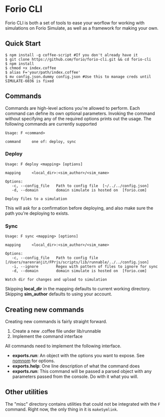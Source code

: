 # Forio CLI

Forio CLI is both a set of tools to ease your worflow for working with simulations on Forio Simulate, as well as a framework for making your own.

## Quick Start

    $ npm install -g coffee-script #If you don't already have it
    $ git clone https://github.com/forio/forio-cli.git && cd forio-cli
    $ npm install
    $ chmod +x index.coffee
    $ alias F='your/path/index.coffee'
    $ mv config.json.dummy config.json #Use this to manage creds until SIMULATE-6036 is fixed

## Commands
Commands are high-level actions you're allowed to perform. Each command can define its own optional parameters. Invoking the command without specifying any of the required options prints out the usage. The following commands are currently supported

    Usage: F <command>

    command     one of: deploy, sync

### Deploy

    Usage: F deploy <mapping> [options]

    mapping     <local_dir>:<sim_author>/<sim_name>

    Options:
       -c, --config_file   Path to config file  [~/../../config.json]
       -d, --domain        domain simulate is hosted on  [forio.com]

    Deploy files to a simulation

This will ask for a confirmation before deploying, and also make sure the path you're deploying to exists.

### Sync
    Usage: F sync <mapping> [options]

    mapping     <local_dir>:<sim_author>/<sim_name>

    Options:
       -c, --config_file   Path to config file  [/Users/narenranjit/FPrjs/scripts/lib/runnable/../../config.json]
       -i, --ignore        Regex with pattern of files to ignore for sync
       -d, --domain        domain simulate is hosted on  [forio.com]

    Watch dir for changes and upload to simulation

Skipping __local_dir__ in the mapping defaults to current working directory. Skipping __sim_author__ defaults to using your account.


## Creating new commands

Creating new commands is fairly straight forward.

1. Create a new .coffee file under lib/runnable
2. Implement the command interface

All commands need to implement the following interface.

- __exports.run__: An object with the options you want to expose. See [nomnom][nom_nom_site] for options.
- __exports.help__: One line description of what the command does
- __exports.run__: This command will be passed a parsed object with any parameters passed from the console. Do with it what you will.

## Other utilities

The "misc" directory contains utilities that could not be integrated with the `F` command. Right now, the only thing in it is `makeSymlink`.


[nom_nom_site]: https://github.com/harthur/nomnom
